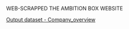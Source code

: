 WEB-SCRAPPED THE AMBITION BOX WEBSITE

<a   href="https://github.com/parthgiramkar/Datasets"> Output dataset - Company_overview
